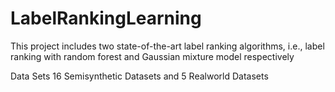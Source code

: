 # LabelRankingLearning
This project includes two state-of-the-art label ranking algorithms, i.e., label ranking with random forest and Gaussian mixture model respectively

Data Sets
16 Semisynthetic Datasets and 5 Realworld Datasets

